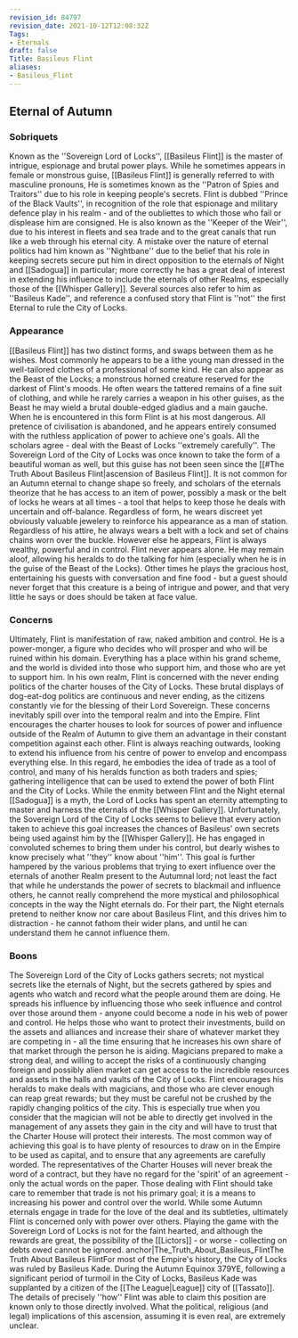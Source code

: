 ```yaml
---
revision_id: 84797
revision_date: 2021-10-12T12:08:32Z
Tags:
- Eternals
draft: false
Title: Basileus Flint
aliases:
- Basileus_Flint
---
```

## Eternal of Autumn
### Sobriquets
Known as the ''Sovereign Lord of Locks'', [[Basileus Flint]] is the master of intrigue, espionage and brutal power plays.
While he sometimes appears in female or monstrous guise, [[Basileus Flint]] is generally referred to with masculine pronouns, He is sometimes known as the ''Patron of Spies and Traitors'' due to his role in keeping people's secrets. Flint is dubbed ''Prince of the Black Vaults'', in recognition of the role that espionage and military defence play in his realm - and of the oubliettes to which those who fail or displease him are consigned. 
He is also known as the ''Keeper of the Weir'', due to his interest in fleets and sea trade and to the great canals that run like a web through his eternal city.  A mistake over the nature of eternal politics had him known as ''Nightbane'' due to the belief that his role in keeping secrets secure put him in direct opposition to the eternals of Night and [[Sadogua]] in particular; more correctly he has a great deal of interest in extending his influence to include the eternals of other Realms, especially those of the [[Whisper Gallery]]. Several sources also refer to him as ''Basileus Kade'', and reference a confused story that Flint is ''not'' the first Eternal to rule the City of Locks.
### Appearance
[[Basileus Flint]] has two distinct forms, and swaps between them as he wishes. Most commonly he appears to be a lithe young man dressed in the well-tailored clothes of a professional of some kind. He can also appear as the Beast of the Locks; a monstrous horned creature reserved for the darkest of Flint's moods. He often wears the tattered remains of a fine suit of clothing, and while he rarely carries a weapon in his other guises, as the Beast he may wield a brutal double-edged gladius and a main gauche. When he is encountered in this form Flint is at his most dangerous. All pretence of civilisation is abandoned, and he appears entirely consumed with the ruthless application of power to achieve one's goals. All the scholars agree - deal with the Beast of Locks ''extremely carefully''. The Sovereign Lord of the City of Locks was once known to take the form of a beautiful woman as well, but this guise has not been seen since the [[#The Truth About Basileus Flint|ascension of Basileus Flint]].
It is not common for an Autumn eternal to change shape so freely, and scholars of the eternals theorize that he has access to an item of power, possibly a mask or the belt of locks he wears at all times  - a tool that helps to keep those he deals with uncertain and off-balance.
Regardless of form, he wears discreet yet obviously valuable jewelery to reinforce his appearance as a man of station. Regardless of his attire, he always wears a belt with a lock and set of chains chains worn over the buckle. However else he appears, Flint is always wealthy, powerful and in control.
Flint never appears alone. He may remain aloof, allowing his heralds to do the talking for him (especially when he is in the guise of the Beast of the Locks). Other times he plays the gracious host, entertaining his guests with conversation and fine food - but a guest should never forget that this creature is a being of intrigue and power, and that very little he says or does should be taken at face value. 
### Concerns
Ultimately, Flint is manifestation of raw, naked ambition and control. He is a power-monger, a figure who decides who will prosper and who will be ruined within his domain. Everything has a place within his grand scheme, and the world is divided into those who support him, and those who are yet to support him. 
In his own realm, Flint is concerned with the never ending politics of the charter houses of the City of Locks. These brutal displays of dog-eat-dog politics are continuous and never ending, as the citizens constantly vie for the blessing of their Lord Sovereign. These concerns inevitably spill over into the temporal realm and into the Empire. Flint encourages the charter houses to look for sources of power and influence outside of the Realm of Autumn to give them an advantage in their constant competition against each other. 
Flint is always reaching outwards, looking to extend his influence from his centre of power to envelop and encompass everything else. In this regard, he embodies the idea of trade as a tool of control, and many of his heralds function as both traders and spies; gathering intelligence that can be used to extend the power of both Flint and the City of Locks.
While the enmity between Flint and the Night eternal [[Sadogua]] is a myth, the Lord of Locks has spent an eternity attempting to master and harness the eternals of the [[Whisper Gallery]]. Unfortunately, the Sovereign Lord of the City of Locks seems to believe that every action taken to achieve this goal increases the chances of Basileus' own secrets being used against him by the [[Whisper Gallery]]. He has engaged in convoluted schemes to bring them under his control, but dearly wishes to know precisely what ''they'' know about ''him''. This goal is further hampered by the various problems that trying to exert influence over the eternals of another Realm present to the Autumnal lord; not least the fact that while he understands the power of secrets to blackmail and influence others, he cannot really comprehend the more mystical and philosophical concepts in the way the Night eternals do. For their part, the Night eternals pretend to neither know nor care about Basileus Flint, and this drives him to distraction - he cannot fathom their wider plans, and until he can understand them he cannot influence them.
### Boons
The Sovereign Lord of the City of Locks gathers secrets; not mystical secrets like the eternals of Night, but the secrets gathered by spies and agents who watch and record what the people around them are doing. He spreads his influence by influencing those who seek influence and control over those around them - anyone could become a node in his web of power and control. He helps those who want to protect their investments, build on the assets and alliances and increase their share of whatever market they are competing in - all the time ensuring that he increases his own share of that market through the person he is aiding. Magicians prepared to make a strong deal, and willing to accept the risks of a continuously changing foreign and possibly alien market can get access to the incredible resources and assets in the halls and vaults of the City of Locks. 
Flint encourages his heralds to make deals with magicians, and those who are clever enough can reap great rewards; but they must be careful not be crushed by the rapidly changing politics of the city. This is especially true when you consider that the magician will not be able to directly get involved in the management of any assets they gain in the city and will have to trust that the Charter House will protect their interests.  The most common way of achieving this goal is to have plenty of resources to draw on in the Empire to be used as capital, and to ensure that any agreements are carefully worded. The representatives of the Charter Houses will never break the word of a contract, but they have no regard for the 'spirit' of an agreement - only the actual words on the paper. 
Those dealing with Flint should take care to remember that trade is not his primary goal; it is a means to increasing his power and control over the world. While some Autumn eternals engage in trade for the love of the deal and its subtleties, ultimately Flint is concerned only with power over others. Playing the game with the Sovereign Lord of Locks is not for the faint hearted, and although the rewards are great, the possibility of the [[Lictors]] - or worse - collecting on debts owed cannot be ignored. 
anchor|The_Truth_About_Basileus_FlintThe Truth About Basileus FlintFor most of the Empire's history, the City of Locks was ruled by Basileus Kade. During the Autumn Equinox 379YE, following a significant period of turmoil in the City of Locks, Basileus Kade was supplanted by a citizen of the [[The League|League]] city of [[Tassato]]. The details of precisely ''how'' Flint was able to claim this position are known only to those directly involved. What the political, religious (and legal) implications of this ascension, assuming it is even real, are extremely unclear.